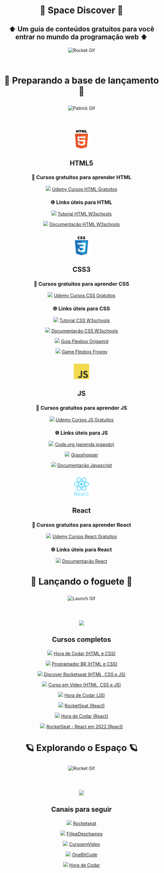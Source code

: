   # <p align="center">🚀 Space Discover 🚀</p>
  ## <p align="center">⬆️ Um guia de conteúdos gratuitos para você entrar no mundo da programação web ⬆️</p>

  <p align="center"><img src="https://c.tenor.com/aqjGQV7crbgAAAAC/rocket.gif" alt="Rocket Gif" /></p><br>
  
  ##
  ##

  # <p align="center">🧰 Preparando a base de lançamento 🧰</p>

  <p align="center"><img src="https://media1.giphy.com/media/l46CyJmS9KUbokzsI/giphy.gif" alt="Patrick Gif" /></p><br>

  ## 

  <p align="center"><img src="https://raw.githubusercontent.com/devicons/devicon/master/icons/html5/html5-original-wordmark.svg" width="60" /> </p>
  
  ## <p align="center">HTML5</p>

  ### <p align="center">📓 Cursos gratuitos para aprender HTML</p>

  <p align="center">
    <p align="center">
      <img src="https://www.google.com/s2/favicons?domain=https://www.udemy.com" />
      <a href="https://www.udemy.com/topic/html5/?price=price-free&sort=popularity" target="_blank">Udemy Cursos HTML Gratuitos</a>
    </p>
  </p>

  ### <p align="center">🌐 Links úteis para HTML</p>

  <p align="center">
    <p align="center">
      <img src="https://www.google.com/s2/favicons?domain=https://www.w3schools.com" />
      <a href="https://www.w3schools.com/html/default.asp" target="_blank">Tutorial HTML W3schools</a>
    </p>
    <p align="center">
      <img src="https://www.google.com/s2/favicons?domain=https://www.w3schools.com" />
      <a href="https://www.w3schools.com/tags/default.asp" target="_blank">Documentação HTML W3schools</a>
    </p>
  </p>

  ## 

  <p align="center"><img src="https://raw.githubusercontent.com/devicons/devicon/master/icons/css3/css3-original-wordmark.svg" width="60" /> </p>

  ## <p align="center">CSS3</p>

  ### <p align="center">📓 Cursos gratuitos para aprender CSS</p>

  <p align="center">
    <p align="center">
      <img src="https://www.google.com/s2/favicons?domain=https://www.udemy.com" />
      <a href="https://www.udemy.com/topic/css/?price=price-free&sort=popularity" target="_blank">Udemy Cursos CSS Gratuitos</a>
    </p>
  </p>
  

  ### <p align="center">🌐 Links úteis para CSS</p>

  <p align="center">
    <p align="center">
      <img src="https://www.google.com/s2/favicons?domain=https://www.w3schools.com" />
      <a href="https://www.w3schools.com/css/default.asp" target="_blank">Tutorial CSS W3schools</a>
    </p>
    <p align="center">
      <img src="https://www.google.com/s2/favicons?domain=https://www.w3schools.com" />
      <a href="https://www.w3schools.com/cssref/default.asp" target="_blank">Documentação CSS W3schools</a>
    </p>
    <p align="center">
      <img src="https://www.google.com/s2/favicons?domain=https://origamid.com" />
      <a href="https://origamid.com/projetos/flexbox-guia-completo/" target="_blank">Guia Flexbox Origamid</a>
    </p>
    <p align="center">
      <img src="https://www.google.com/s2/favicons?domain=https://flexboxfroggy.com/" />
      <a href="https://flexboxfroggy.com/" target="_blank">Game Flexbox Froggy</a>
    </p>
  </p>

  ## 

  <p align="center"><img src="https://raw.githubusercontent.com/devicons/devicon/master/icons/javascript/javascript-original.svg" width="50" /> </p>
  
  ## <p align="center">JS</p>

  ### <p align="center">📓 Cursos gratuitos para aprender JS</p>

  <p align="center">
    <p align="center">
      <img src="https://www.google.com/s2/favicons?domain=https://www.udemy.com" />
      <a href="https://www.udemy.com/topic/javascript/?price=price-free&sort=popularity" target="_blank">Udemy Cursos JS Gratuitos</a>
    </p>
  </p>

  ### <p align="center">🌐 Links úteis para JS</p>

  <p align="center">
    <p align="center">
      <img src="https://www.google.com/s2/favicons?domain=https://code.org" />
      <a href="https://code.org" target="_blank">Code.org (aprenda jogando)</a>
    </p>
    <p align="center">
      <img src="https://www.google.com/s2/favicons?domain=https://grasshopper.app/pt_br/" />
      <a href="https://grasshopper.app/pt_br/" target="_blank">Grasshopper</a>
    </p>
    <p align="center">
      <img src="https://www.google.com/s2/favicons?domain=https://developer.mozilla.org" />
      <a href="https://developer.mozilla.org/pt-BR/docs/Web/JavaScript" target="_blank">Documentação Javascript</a>
    </p>
    
  </p>

  ## 

  <p align="center"><img src="https://raw.githubusercontent.com/devicons/devicon/master/icons/react/react-original-wordmark.svg" width="60" /> </p>
  
  ## <p align="center">React</p>

  ### <p align="center">📓 Cursos gratuitos para aprender React</p>

  <p align="center">
    <p align="center">
      <img src="https://www.google.com/s2/favicons?domain=https://www.udemy.com" />
      <a href="https://www.udemy.com/topic/react/?price=price-free&sort=popularity" target="_blank">Udemy Cursos React Gratuitos</a>
    </p>
  </p>

  ### <p align="center">🌐 Links úteis para React</p>

  <p align="center">
    <p align="center">
      <img src="https://www.google.com/s2/favicons?domain=https://pt-br.reactjs.org/" />
      <a href="https://pt-br.reactjs.org/" target="_blank">Documentação React</a>
    </p>

  </p>
  
  ##
  ##

  # <p align="center"> 🚀 Lançando o foguete 🚀</p>

  <p align="center"><img src="https://c.tenor.com/hkuxSwhnahYAAAAd/rocket-launch-lightyear.gif" alt="Launch Gif" /></p><br>

  ## 

  <p align="center"><img src="http://assets.mktnaweb.com/accounts/2013/02/20/29689/pictures/59/original_%C3%ADcone_cursos.png?1447340854" width="50" /> </p>
  
  ## <p align="center">Cursos completos</p>

  <p align="center">
    <p align="center">
      <img src="https://www.google.com/s2/favicons?domain=https://youtube.com" />
      <a href="https://youtube.com/playlist?list=PLnDvRpP8Bnez2LJGshXKtid2f-aUkFOqM" target="_blank">Hora de Codar (HTML e CSS)</a>
    </p>
    <p align="center">
      <img src="https://www.google.com/s2/favicons?domain=https://youtube.com" />
      <a href="https://youtube.com/playlist?list=PLVzrOYTg7zYAsLLBBN20bo7qOr9fC-USB" target="_blank">Programador BR (HTML e CSS)</a>
    </p>
    <p align="center">
      <img src="https://www.google.com/s2/favicons?domain=https://www.rocketseat.com.br/discover" />
      <a href="https://www.rocketseat.com.br/discover" target="_blank">Discover Rocketseat (HTML, CSS e JS)</a>
    </p>
    <p align="center">
      <img src="https://www.google.com/s2/favicons?domain=https://www.cursoemvideo.com/" />
      <a href="https://www.cursoemvideo.com/" target="_blank">Curso em Video (HTML, CSS e JS)</a>
    </p>
    <p align="center">
      <img src="https://www.google.com/s2/favicons?domain=https://youtube.com" />
      <a href="https://youtube.com/playlist?list=PLnDvRpP8BneysKU8KivhnrVaKpILD3gZ6" target="_blank">Hora de Codar (JS)</a>
    </p>
    <p align="center">
      <img src="https://www.google.com/s2/favicons?domain=https://youtube.com" />
      <a href="https://youtube.com/playlist?list=PL85ITvJ7FLoiuaKgHFYgrhZDwXOUEaxWI" target="_blank">RocketSeat (React)</a>
    </p>
    <p align="center">
      <img src="https://www.google.com/s2/favicons?domain=https://youtube.com" />
      <a href="https://youtube.com/playlist?list=PLnDvRpP8BneyVA0SZ2okm-QBojomniQVO" target="_blank">Hora de Codar (React)</a>
    </p>
    <p align="center">
      <img src="https://www.google.com/s2/favicons?domain=https://youtube.com" />
      <a href="https://youtu.be/pDbcC-xSat4" target="_blank">RocketSeat - React em 2022 (React)</a>
    </p>
  </p>
  
  ##
  ##

  # <p align="center"> 🪐 Explorando o Espaço 🪐</p>
  
  <p align="center"><img src="https://c.tenor.com/xKaM7a_GDhgAAAAC/planets.gif" alt="Rocket Gif" /></p><br>
  
  ## 

  <p align="center"><img src="https://www.apaulista.org.br/wp-content/uploads/2021/02/youtube-logo.png" width="50" /> </p>

  ## <p align="center">Canais para seguir</p>

  <p align="center">
    <p align="center">
      <img src="https://www.google.com/s2/favicons?domain=https://youtube.com" />
      <a href="https://www.youtube.com/c/RocketSeat" target="_blank">Rocketseat</a>
    </p>
    <p align="center">
      <img src="https://www.google.com/s2/favicons?domain=https://youtube.com" />
      <a href="https://www.youtube.com/c/FilipeDeschamps" target="_blank">FilipeDeschamps</a>
    </p>
    <p align="center">
      <img src="https://www.google.com/s2/favicons?domain=https://youtube.com" />
      <a href="https://www.youtube.com/c/CursoemVídeo" target="_blank">CursoemVídeo</a>
    </p>
    <p align="center">
      <img src="https://www.google.com/s2/favicons?domain=https://youtube.com" />
      <a href="https://www.youtube.com/c/OneBitCode" target="_blank">OneBitCode</a>
    </p>
    <p align="center">
      <img src="https://www.google.com/s2/favicons?domain=https://youtube.com" />
      <a href="https://www.youtube.com/channel/UCDoFiMhpOnLFq1uG4RL4xag" target="_blank">Hora de Codar</a>
    </p>
  </p>
